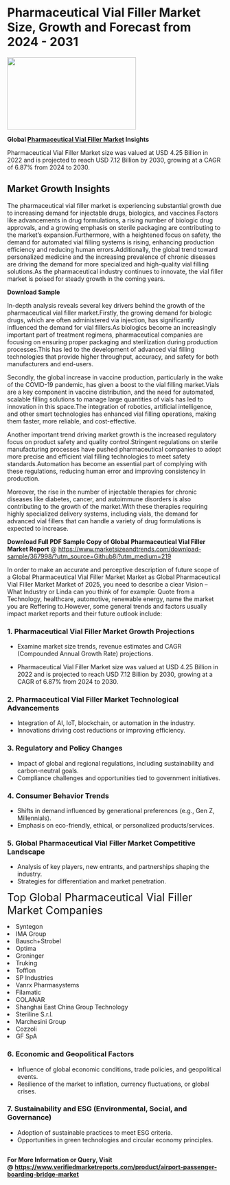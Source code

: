 <H1>Pharmaceutical Vial Filler Market Size, Growth and Forecast from 2024 - 2031</H1><img class="aligncenter size-medium wp-image-584254" src="https://thirdeyenews.in/wp-content/uploads/2024/09/Global-Market-Research-300x168.jpeg" alt="" width="300" height="168" /><p><strong>Global&nbsp;<a href="https://www.marketsizeandtrends.com/download-sample/367998/?utm_source=Github8j?utm_medium=219">Pharmaceutical Vial Filler Market</a> Insights</strong></p><p>Pharmaceutical Vial Filler Market size was valued at USD 4.25 Billion in 2022 and is projected to reach USD 7.12 Billion by 2030, growing at a CAGR of 6.87% from 2024 to 2030.</p><p><h2>Market Growth Insights</h2> <p>The pharmaceutical vial filler market is experiencing substantial growth due to increasing demand for injectable drugs, biologics, and vaccines.Factors like advancements in drug formulations, a rising number of biologic drug approvals, and a growing emphasis on sterile packaging are contributing to the market’s expansion.Furthermore, with a heightened focus on safety, the demand for automated vial filling systems is rising, enhancing production efficiency and reducing human errors.Additionally, the global trend toward personalized medicine and the increasing prevalence of chronic diseases are driving the demand for more specialized and high-quality vial filling solutions.As the pharmaceutical industry continues to innovate, the vial filler market is poised for steady growth in the coming years.</p> <p><strong>Download Sample</strong></p> <p>In-depth analysis reveals several key drivers behind the growth of the pharmaceutical vial filler market.Firstly, the growing demand for biologic drugs, which are often administered via injection, has significantly influenced the demand for vial fillers.As biologics become an increasingly important part of treatment regimens, pharmaceutical companies are focusing on ensuring proper packaging and sterilization during production processes.This has led to the development of advanced vial filling technologies that provide higher throughput, accuracy, and safety for both manufacturers and end-users.</p> <p>Secondly, the global increase in vaccine production, particularly in the wake of the COVID-19 pandemic, has given a boost to the vial filling market.Vials are a key component in vaccine distribution, and the need for automated, scalable filling solutions to manage large quantities of vials has led to innovation in this space.The integration of robotics, artificial intelligence, and other smart technologies has enhanced vial filling operations, making them faster, more reliable, and cost-effective.</p> <p>Another important trend driving market growth is the increased regulatory focus on product safety and quality control.Stringent regulations on sterile manufacturing processes have pushed pharmaceutical companies to adopt more precise and efficient vial filling technologies to meet safety standards.Automation has become an essential part of complying with these regulations, reducing human error and improving consistency in production.</p> <p>Moreover, the rise in the number of injectable therapies for chronic diseases like diabetes, cancer, and autoimmune disorders is also contributing to the growth of the market.With these therapies requiring highly specialized delivery systems, including vials, the demand for advanced vial fillers that can handle a variety of drug formulations is expected to increase.</p> <p><span class=""><strong>Download Full PDF Sample Copy of Global Pharmaceutical Vial Filler Market Report</strong> @ <a href="https://www.marketsizeandtrends.com/download-sample/367998/?utm_source=Github8j?utm_medium=219" target="_blank">https://www.marketsizeandtrends.com/download-sample/367998/?utm_source=Github8j?utm_medium=219</a></span></p><p>In order to make an accurate and perceptive description of future scope of a Global&nbsp;Pharmaceutical Vial Filler Market Market as Global&nbsp;Pharmaceutical Vial Filler Market Market of 2025, you need to describe a clear Vision &ndash; What Industry or Linda can you think of for example: Quote from a Technology, healthcare, automotive, renewable energy, name the market you are Reffering to.However, some general trends and factors usually impact market reports and their future outlook include:</p><h3>1.&nbsp;<strong>Pharmaceutical Vial Filler Market Growth Projections</strong></h3><ul><li>Examine market size trends, revenue estimates and CAGR (Compounded Annual Growth Rate) projections.</li><li><p>Pharmaceutical Vial Filler Market size was valued at USD 4.25 Billion in 2022 and is projected to reach USD 7.12 Billion by 2030, growing at a CAGR of 6.87% from 2024 to 2030.</p></li></ul><h3>2.&nbsp;<strong>Pharmaceutical Vial Filler Market Technological Advancements</strong></h3><ul><li>Integration of AI, IoT, blockchain, or automation in the industry.</li><li>Innovations driving cost reductions or improving efficiency.</li></ul><h3>3.&nbsp;<strong>Regulatory and Policy Changes</strong></h3><ul><li>Impact of global and regional regulations, including sustainability and carbon-neutral goals.</li><li>Compliance challenges and opportunities tied to government initiatives.</li></ul><h3>4.&nbsp;<strong>Consumer Behavior Trends</strong></h3><ul><li>Shifts in demand influenced by generational preferences (e.g., Gen Z, Millennials).</li><li>Emphasis on eco-friendly, ethical, or personalized products/services.</li></ul><h3>5.&nbsp;<strong>Global Pharmaceutical Vial Filler Market Competitive Landscape</strong></h3><ul><li>Analysis of key players, new entrants, and partnerships shaping the industry.</li><li>Strategies for differentiation and market penetration.</li></ul><p data-pm-slice="1 1 []"><span style="color: inherit; font-family: inherit; font-size: 25px;">Top Global Pharmaceutical Vial Filler Market Companies</span></p><div class="" data-test-id=""><p><li>Syntegon</li><li> IMA Group</li><li> Bausch+Strobel</li><li> Optima</li><li> Groninger</li><li> Truking</li><li> Tofflon</li><li> SP Industries</li><li> Vanrx Pharmasystems</li><li> Filamatic</li><li> COLANAR</li><li> Shanghai East China Group Technology</li><li> Steriline S.r.l.</li><li> Marchesini Group</li><li> Cozzoli</li><li> GF SpA</li></p></div><h3>6.&nbsp;<strong>Economic and Geopolitical Factors</strong></h3><ul><li>Influence of global economic conditions, trade policies, and geopolitical events.</li><li>Resilience of the market to inflation, currency fluctuations, or global crises.</li></ul><h3>7.&nbsp;<strong>Sustainability and ESG (Environmental, Social, and Governance)</strong></h3><ul><li>Adoption of sustainable practices to meet ESG criteria.</li><li>Opportunities in green technologies and circular economy principles.</li></ul><h2><strong style="font-size: 14px;">For More Information or Query, Visit @&nbsp;</strong><a style="background-color: #ffffff; font-size: 14px;" href="https://www.marketsizeandtrends.com/report/pharmaceutical-vial-filler-market/" target="_blank">https://www.verifiedmarketreports.com/product/airport-passenger-boarding-bridge-market</a></h2>